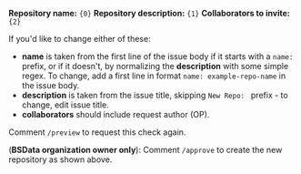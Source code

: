 **Repository name:** `{0}`
**Repository description:** `{1}`
**Collaborators to invite:** `{2}`

If you'd like to change either of these:
* **name** is taken from the first line of the issue body if it starts with a `name: ` prefix, or if it doesn't,
 by normalizing the **description** with some simple regex. To change, add a first line in format
 `name: example-repo-name` in the issue body.
* **description** is taken from the issue title, skipping `New Repo: ` prefix - to change, edit issue title.
* **collaborators** should include request author (OP).

Comment `/preview` to request this check again.

(**BSData organization owner only**): Comment `/approve` to create the new repository as shown above.
